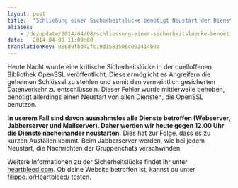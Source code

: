 ```yaml
---
layout: post
title:  "Schließung einer Sicherheitslücke benötigt Neustart der Dienste"
aliases:
    - /de/update/2014/04/08/schliessung-einer-sicherheitsluecke-benoetigt-neustart-der-dienste.html
date:   2014-04-08 11:00:00
translationKey: 086d9fbd42fc19d1583506c093414b0a
---
```

Heute Nacht wurde eine kritische Sicherheitslücke in der quelloffenen Bibliothek OpenSSL veröffentlicht. Diese 
ermöglicht es Angreifern die geheimen Schlüssel zu stehlen und somit den vermeintlich gesicherten Datenverkehr zu 
entschlüsseln. Dieser Fehler wurde mittlerweile behoben, benötigt allerdings einen Neustart von allen Diensten, die 
OpenSSL benutzen.

**In userem Fall sind davon ausnahmslos alle Dienste betroffen (Webserver, Jabberserver und Mailserver). Daher werden 
wir heute gegen 12.00 Uhr die Dienste nacheinander neustarten.** Dies hat zur Folge, dass es zu kurzen Ausfällen kommt. 
Beim Jabberserver werden, wie bei jedem Neustart, die Nachrichten der Gruppenchats verschwinden.

Weitere Informationen zu der Sicherheitslücke findet ihr unter [heartbleed.com](http://heartbleed.com). Ob deine 
Website betroffen ist, kannst du unter [filippo.io/Heartbleed/](http://filippo.io/Heartbleed/) testen.
